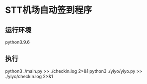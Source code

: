 # STT机场自动签到程序
## 运行环境
python3.9.6
## 执行
python3 ./main.py >> ./checkin.log 2>&1
python3 ./yiyo/yiyo.py >> ./yiyo/checkin.log 2>&1
